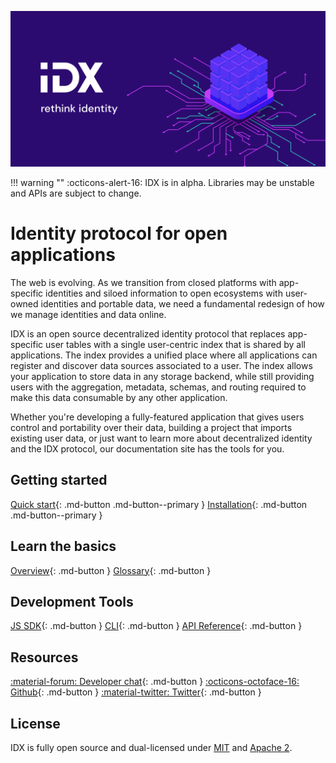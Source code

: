 ![banner](../images/idx-left-2.png)

!!! warning ""
:octicons-alert-16: IDX is in alpha. Libraries may be unstable and APIs are subject to change.

# Identity protocol for open applications

The web is evolving. As we transition from closed platforms with app-specific identities and siloed information to open ecosystems with user-owned identities and portable data, we need a fundamental redesign of how we manage identities and data online.

IDX is an open source decentralized identity protocol that replaces app-specific user tables with a single user-centric index that is shared by all applications. The index provides a unified place where all applications can register and discover data sources associated to a user. The index allows your application to store data in any storage backend, while still providing users with the aggregation, metadata, schemas, and routing required to make this data consumable by any other application.

Whether you're developing a fully-featured application that gives users control and portability over their data, building a project that imports existing user data, or just want to learn more about decentralized identity and the IDX protocol, our documentation site has the tools for you.

## Getting started

[Quick start](../build/quick-start.md){: .md-button .md-button--primary } [Installation](../build/installation.md){: .md-button .md-button--primary }

## Learn the basics

[Overview](overview.md){: .md-button } [Glossary](../build/installation.md){: .md-button }

## Development Tools

[JS SDK](../build/installation.md){: .md-button } [CLI](../build/installation.md){: .md-button } [API Reference](../build/installation.md){: .md-button }

## Resources

[:material-forum: Developer chat](../build/installation.md){: .md-button } [:octicons-octoface-16: Github](../build/installation.md){: .md-button } [:material-twitter: Twitter](../build/installation.md){: .md-button }

## License

IDX is fully open source and dual-licensed under [MIT]() and [Apache 2]().
